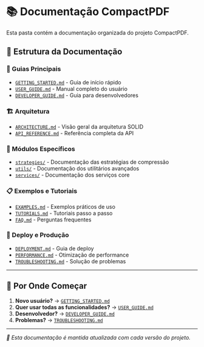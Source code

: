 # 📚 Documentação CompactPDF

Esta pasta contém a documentação organizada do projeto CompactPDF.

## 📁 Estrutura da Documentação

### **📖 Guias Principais**
- [`GETTING_STARTED.md`](GETTING_STARTED.md) - Guia de início rápido
- [`USER_GUIDE.md`](USER_GUIDE.md) - Manual completo do usuário
- [`DEVELOPER_GUIDE.md`](DEVELOPER_GUIDE.md) - Guia para desenvolvedores

### **🏗️ Arquitetura**
- [`ARCHITECTURE.md`](ARCHITECTURE.md) - Visão geral da arquitetura SOLID
- [`API_REFERENCE.md`](API_REFERENCE.md) - Referência completa da API

### **🔧 Módulos Específicos**
- [`strategies/`](strategies/) - Documentação das estratégias de compressão
- [`utils/`](utils/) - Documentação dos utilitários avançados
- [`services/`](services/) - Documentação dos serviços core

### **📋 Exemplos e Tutoriais**
- [`EXAMPLES.md`](EXAMPLES.md) - Exemplos práticos de uso
- [`TUTORIALS.md`](TUTORIALS.md) - Tutoriais passo a passo
- [`FAQ.md`](FAQ.md) - Perguntas frequentes

### **🚀 Deploy e Produção**
- [`DEPLOYMENT.md`](DEPLOYMENT.md) - Guia de deploy
- [`PERFORMANCE.md`](PERFORMANCE.md) - Otimização de performance
- [`TROUBLESHOOTING.md`](TROUBLESHOOTING.md) - Solução de problemas

---

## 🎯 Por Onde Começar

1. **Novo usuário?** → [`GETTING_STARTED.md`](GETTING_STARTED.md)
2. **Quer usar todas as funcionalidades?** → [`USER_GUIDE.md`](USER_GUIDE.md)
3. **Desenvolvedor?** → [`DEVELOPER_GUIDE.md`](DEVELOPER_GUIDE.md)
4. **Problemas?** → [`TROUBLESHOOTING.md`](TROUBLESHOOTING.md)

---

*📝 Esta documentação é mantida atualizada com cada versão do projeto.*
